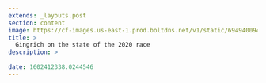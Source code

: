 ```yaml
--- 
extends: _layouts.post 
section: content 
image: https://cf-images.us-east-1.prod.boltdns.net/v1/static/694940094001/a44cc9d5-486f-4d8d-b691-32d332991a73/65efc355-3d53-4c16-87b6-ee1640cce517/1280x720/match/image.jpg 
title: > 
  Gingrich on the state of the 2020 race 
description: > 
   
date: 1602412338.0244546 
--- 
```

